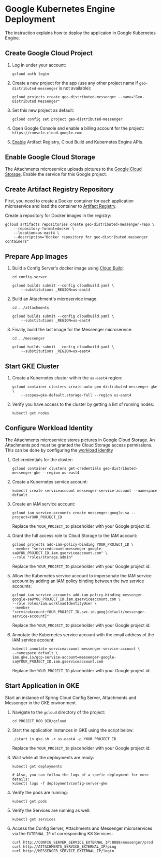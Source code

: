 # Google Kubernetes Engine Deployment

The instruction explains how to deploy the applicaion in Google Kubernetes Engine.

## Create Google Cloud Project

1. Log in under your account:
    ```shell
    gcloud auth login
    ```

2. Create a new project for the app (use any other project name if `geo-distributed-messenger` is not available):
    ```shell
    gcloud projects create geo-distributed-messenger --name="Geo-Distributed Messenger"
    ```

3. Set this new project as default:
    ```shell
    gcloud config set project geo-distributed-messenger
    ```

4. Open Google Console and enable a billing account for the project: `https://console.cloud.google.com`

5. [Enable](https://console.cloud.google.com/flows/enableapi?apiid=artifactregistry.googleapis.com,cloudbuild.googleapis.com,container.googleapis.com&redirect=https://console.cloud.google.com&_ga=2.220829720.1831599196.1672860095-1629291620.1658249275&_gac=1.192717528.1671329959.CjwKCAiA7vWcBhBUEiwAXieItpcBgXS6j-SP2knNZYtSNXNn5f47EGszdv3UbRLZfbWH8alv4pQ9cxoCSG0QAvD_BwE) Artifact Registry, Cloud Build and Kubernetes Engine APIs.

## Enable Google Cloud Storage

The Attachments microservice uploads pictures to the [Google Cloud Storage](https://cloud.google.com/storage). Enable the service for this Google project.

## Create Artifact Registry Repository

First, you need to create a Docker container for each application microservice and load the container
to [Artifact Registry](https://cloud.google.com/artifact-registry).

Create a repository for Docker images in the registry:
```shell
gcloud artifacts repositories create geo-distributed-messenger-repo \
    --repository-format=docker \
    --location=us-east4 \
    --description="Docker repository for geo-distributed messenger containers"
```

## Prepare App Images

1. Build a Config Server's docker image using [Cloud Build](https://cloud.google.com/build):
    ```shell
    cd config-server

    gcloud builds submit --config cloudbuild.yaml \
        --substitutions _REGION=us-east4
    ```

2. Build an Attachment's microservice image:
    ```shell
    cd ../attachments

    gcloud builds submit --config cloudbuild.yaml \
        --substitutions _REGION=us-east4
    ```
3. Finally, build the last image for the Messenger microservice:
    ```shell
    cd ../messenger

    gcloud builds submit --config cloudbuild.yaml \
        --substitutions _REGION=us-east4
    ```        

## Start GKE Cluster

1. Create a Kubernetes cluster within the `us-east4` region:
    ```shell
    gcloud container clusters create-auto geo-distributed-messenger-gke \
        --scopes=gke-default,storage-full --region us-east4
    ```

2. Verify you have access to the cluster by getting a list of running nodes:
    ```shell
    kubectl get nodes
    ```

## Configure Workload Identity

The Attachments microservice stores pictures in Google Cloud Storage. An Attachments pod must be granted the Cloud Storage access permissions. This can be done by configuring the [workload identity](https://cloud.google.com/kubernetes-engine/docs/how-to/workload-identity)

1. Get credentials for the cluster:
    ```shell
    gcloud container clusters get-credentials geo-distributed-messenger-gke --region us-east4
    ```

2. Create a Kubernetes service account:
    ```shell
    kubectl create serviceaccount messenger-service-account --namespace default
    ```

3. Create an IAM service account:
    ```shell
    gcloud iam service-accounts create messenger-google-sa --project=YOUR_PROJECT_ID
    ```

    Replace the `YOUR_PROJECT_ID` placeholder with your Google project id.

4. Grant the full access role to Cloud Storage to the IAM account:
    ```shell
    gcloud projects add-iam-policy-binding YOUR_PROJECT_ID \
    --member "serviceAccount:messenger-google-sa@YOU_PROJECT_ID.iam.gserviceaccount.com" \
    --role "roles/storage.admin"
    ```

    Replace the `YOUR_PROJECT_ID` placeholder with your Google project id.

5. Allow the Kubernetes service account to impersonate the IAM service account by adding an IAM policy binding between the two service accounts:
    ```shell
    gcloud iam service-accounts add-iam-policy-binding messenger-google-sa@YOU_PROJECT_ID.iam.gserviceaccount.com \
    --role roles/iam.workloadIdentityUser \
    --member "serviceAccount:YOUR_PROJECT_ID.svc.id.goog[default/messenger-service-account]"
    ```

    Replace the `YOUR_PROJECT_ID` placeholder with your Google project id.

6. Annotate the Kubernetes service account with the email address of the IAM service account:
    ```shell
    kubectl annotate serviceaccount messenger-service-account \
    --namespace default \
    iam.gke.io/gcp-service-account=messenger-google-sa@YOUR_PROJECT_ID.iam.gserviceaccount.com
    ```

    Replace the `YOUR_PROJECT_ID` placeholder with your Google project id.

## Start Application in GKE

Start an instance of Spring Cloud Config Server, Attachments and Messenger in the GKE environment.

1. Navigate to the `gcloud` directory of the project:
    ```shell
    cd PROJECT_ROO_DIR/gcloud
    ```
2. Start the application instances in GKE using the script below:
    ```shell
    ./start_in_gke.sh -r us-east4 -p YOUR_PROJECT_ID
    ```

    Replace the `YOUR_PROJECT_ID` placeholder with your Google project id.

3. Wait while all the deployments are ready:
    ```shell
    kubectl get deployments

    # Also, you can follow the logs of a spefic deployment for more details:
    kubectl logs -f deployment/config-server-gke
    ```

4. Verify the pods are running:
    ```shell
    kubectl get pods
    ```

5. Verify the Services are running as well:
    ```shell
    kubectl get services
    ```

6. Access the Config Server, Attachments and Messenger microservices via the `EXTERNAL_IP` of corresponding K8 Services:
    ```shell
    curl http://CONFIG_SERVER_SERVICE_EXTERNAL_IP:8888/messenger/prod
    curl http://ATTACHMENTS_SERVICE_EXTERNAL_IP/ping 
    curl http://MESSENGER_SERVICE_EXTERNAL_IP/login
    ```

